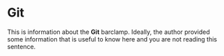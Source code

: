 # Git

This is information about the **Git** barclamp. Ideally, the author provided some information that is 
useful to know here and you are not reading this sentence.
